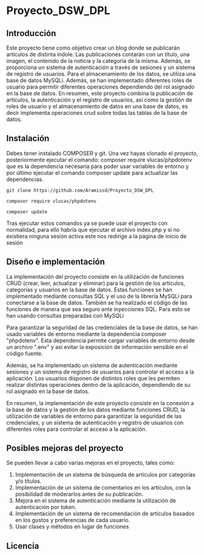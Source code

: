 # Proyecto_DSW_DPL

## Introducción
Este proyecto tiene como objetivo crear un blog donde se publicarán artículos de distinta índole. Las publicaciones contarán con un título, una imagen, el contenido de la noticia y la categoría de la misma. Además, se proporciona un sistema de autenticación a través de sesiones y un sistema de registro de usuarios. Para el almacenamiento de los datos, se utiliza una base de datos MySQLi. Además, se han implementado diferentes roles de usuario para permitir diferentes operaciones dependiendo del rol asignado en la base de datos.
En resumen, este proyecto combina la publicación de artículos, la autenticación y el registro de usuarios, así como la gestión de roles de usuario y el almacenamiento de datos en una base de datos, es decir implementa operaciones crud sobre todas las tablas de la base de datos.


## Instalación
Debes tener instalado COMPOSER y git. Una vez hayas clonado el proyecto, posteriormente ejecutar el comando: composer require vlucas/phpdotenv que es la dependencia necesaria para poder usar variables de entorno y por último ejecutar el comando composer update para actualizar las dependencias.


~~~
git clone https://github.com/Aramissd/Proyecto_DSW_DPL
~~~

~~~
composer require vlucas/phpdotenv
~~~
~~~
composer update
~~~

Tras ejecutar estos comandos ya se puede usar el proyecto con normalidad, para ello habría que ejecutar el archivo index.php y si no existiera ninguna sesión activa este nos redirige a la página de inicio de sesión

## Diseño e implementación 
La implementación del proyecto consiste en la utilización de funciones CRUD (crear, leer, actualizar y eliminar) para la gestión de los artículos, categorías y usuarios en la base de datos. Estas funciones se han implementado mediante consultas SQL y el uso de la librería MySQLi para conectarse a la base de datos. También se ha realizado el código de las funciones de manera que sea seguro ante inyecciones SQL. Para esto se han usando consultas preparadas con MySQLi

Para garantizar la seguridad de las credenciales de la base de datos, se han usado variables de entorno mediante la dependencia composer "phpdotenv". Esta dependencia permite cargar variables de entorno desde un archivo ".env" y así evitar la exposición de información sensible en el código fuente.

Además, se ha implementado un sistema de autenticación mediante sesiones y un sistema de registro de usuarios para controlar el acceso a la aplicación. Los usuarios disponen de distintos roles que les permiten realizar distintas operaciones dentro de la aplicación, dependiendo de su rol asignado en la base de datos.

En resumen, la implementación de este proyecto consiste en la conexión a la base de datos y la gestión de los datos mediante funciones CRUD, la utilización de variables de entorno para garantizar la seguridad de las credenciales, y un sistema de autenticación y registro de usuarios con diferentes roles para controlar el acceso a la aplicación.

## Posibles mejoras del proyecto

Se pueden llevar a cabo varias mejoras en el proyecto, tales como:

1. Implementación de un sistema de búsqueda de artículos por categorías y/o títulos.
2. Implementación de un sistema de comentarios en los artículos, con la posibilidad de moderarlos antes de su publicación. 
3. Mejora en el sistema de autenticación mediante la utilización de autenticación por token.
4. Implementación de un sistema de recomendación de artículos basados en los gustos y preferencias de cada usuario.
5. Usar clases y métodos en lugar de funciones


## Licencia




